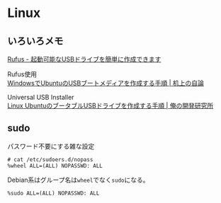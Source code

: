 # Linux

## いろいろメモ

[Rufus - 起動可能なUSBドライブを簡単に作成できます](https://rufus.ie/ja/)

Rufus使用  
[WindowsでUbuntuのUSBブートメディアを作成する手順 | 机上の自論](https://kijonojiron.com/ubuntu_usb_boot_media_create)

Universal USB Installer  
[Linux UbuntuのブータブルUSBドライブを作成する手順 | 俺の開発研究所](https://itlogs.net/ubuntu-bootable-usb/)

## sudo

パスワード不要にする雑な設定

```
# cat /etc/sudoers.d/nopass 
%wheel ALL=(ALL) NOPASSWD: ALL
```

Debian系はグループ名は`wheel`でなく`sudo`になる。

```
%sudo ALL=(ALL) NOPASSWD: ALL
```
